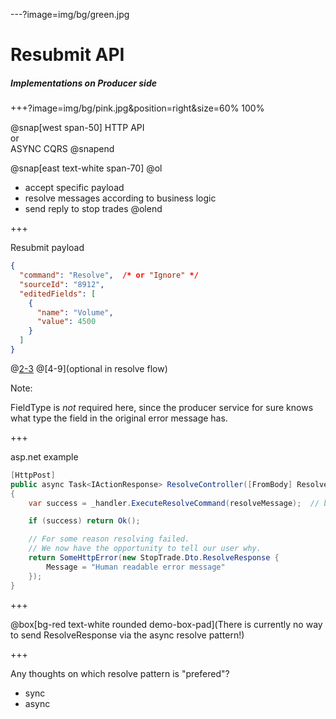 ---?image=img/bg/green.jpg

# Resubmit API

##### Implementations on Producer side

+++?image=img/bg/pink.jpg&position=right&size=60% 100%

@snap[west span-50]
HTTP API
<br/>
or
<br/>
ASYNC CQRS
@snapend

@snap[east text-white span-70]
@ol
- accept specific payload
- resolve messages according to business logic
- send reply to stop trades
@olend


+++

Resubmit payload


```json
{
  "command": "Resolve",  /* or "Ignore" */
  "sourceId": "8912",
  "editedFields": [
    {
      "name": "Volume",
      "value": 4500
    }
  ]
}
```

@[2-3](required)
@[4-9](optional in resolve flow)

Note:

FieldType is _not_ required here, since the producer service
for sure knows what type the field in the original error message has.

+++

asp.net example

```cs
[HttpPost]
public async Task<IActionResponse> ResolveController([FromBody] ResolveDto resolveMessage)
{
    var success = _handler.ExecuteResolveCommand(resolveMessage);  // business logic here

    if (success) return Ok();

    // For some reason resolving failed.
    // We now have the opportunity to tell our user why.
    return SomeHttpError(new StopTrade.Dto.ResolveResponse {
        Message = "Human readable error message"
    });
}
```

+++

@box[bg-red text-white rounded demo-box-pad](There is currently no way to send ResolveResponse via the async resolve pattern!)

+++

Any thoughts on which resolve pattern is "prefered"?

- sync
- async
